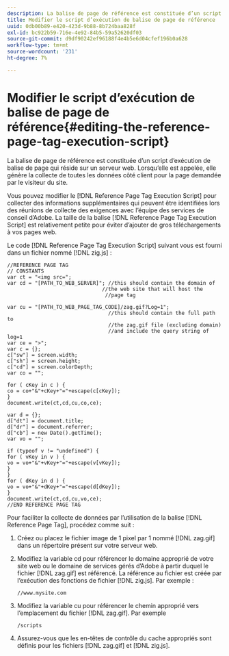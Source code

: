 ```yaml
---
description: La balise de page de référence est constituée d’un script d’exécution de balise de page qui réside sur un serveur web. Lorsqu’elle est appelée, elle génère la collecte de toutes les données côté client pour la page demandée par le visiteur du site.
title: Modifier le script d’exécution de balise de page de référence
uuid: 0db00b89-e420-423d-9b88-8b724baa828f
exl-id: bc922b59-716e-4e92-84b5-59a52620df03
source-git-commit: d9df90242ef96188f4e4b5e6d04cfef196b0a628
workflow-type: tm+mt
source-wordcount: '231'
ht-degree: 7%

---
```


# Modifier le script d’exécution de balise de page de référence{#editing-the-reference-page-tag-execution-script}

La balise de page de référence est constituée d’un script d’exécution de balise de page qui réside sur un serveur web. Lorsqu’elle est appelée, elle génère la collecte de toutes les données côté client pour la page demandée par le visiteur du site.

Vous pouvez modifier le [!DNL Reference Page Tag Execution Script] pour collecter des informations supplémentaires qui peuvent être identifiées lors des réunions de collecte des exigences avec l’équipe des services de conseil d’Adobe. La taille de la balise [!DNL Reference Page Tag Execution Script] est relativement petite pour éviter d’ajouter de gros téléchargements à vos pages web.

Le code [!DNL Reference Page Tag Execution Script] suivant vous est fourni dans un fichier nommé [!DNL zig.js] :

```
//REFERENCE PAGE TAG 
// CONSTANTS 
var ct = "<img src="; 
var cd = "[PATH_TO_WEB_SERVER]"; //this should contain the domain of 
                               //the web site that will host the 
                                //page tag 
 
var cu = "[PATH_TO_WEB_PAGE_TAG_CODE]/zag.gif?Log=1";  
                                 //this should contain the full path to 
                                 //the zag.gif file (excluding domain) 
                                 //and include the query string of log=1 
var ce = ">"; 
var c = {}; 
c["sw"] = screen.width; 
c["sh"] = screen.height; 
c["cd"] = screen.colorDepth; 
var co = ""; 
 
for ( cKey in c ) { 
co = co+"&"+cKey+"="+escape(c[cKey]); 
} 
document.write(ct,cd,cu,co,ce); 
 
var d = {}; 
d["dt"] = document.title; 
d["dr"] = document.referrer; 
d["cb"] = new Date().getTime(); 
var vo = ""; 
 
if (typeof v != "undefined") { 
for ( vKey in v ) { 
vo = vo+"&"+vKey+"="+escape(v[vKey]); 
} 
} 
for ( dKey in d ) { 
vo = vo+"&"+dKey+"="+escape(d[dKey]); 
} 
document.write(ct,cd,cu,vo,ce); 
//END REFERENCE PAGE TAG 
```

Pour faciliter la collecte de données par l’utilisation de la balise [!DNL Reference Page Tag], procédez comme suit :

1. Créez ou placez le fichier image de 1 pixel par 1 nommé [!DNL zag.gif] dans un répertoire présent sur votre serveur web.
1. Modifiez la variable cd pour référencer le domaine approprié de votre site web ou le domaine de services gérés d’Adobe à partir duquel le fichier [!DNL zag.gif] est référencé. La référence au fichier est créée par l’exécution des fonctions de fichier [!DNL zig.js]. Par exemple :

   ```
   //www.mysite.com
   ```

1. Modifiez la variable cu pour référencer le chemin approprié vers l’emplacement du fichier [!DNL zag.gif]. Par exemple

   ```
   /scripts
   ```

1. Assurez-vous que les en-têtes de contrôle du cache appropriés sont définis pour les fichiers [!DNL zag.gif] et [!DNL zig.js].

